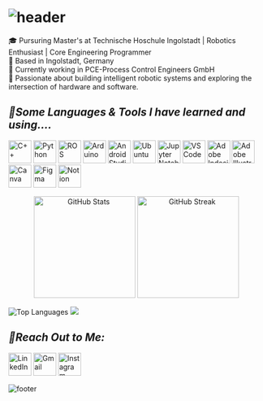 # ![header](https://capsule-render.vercel.app/api?type=waving&color=auto&height=165&section=header&text=👋%Hi,%20I'm%20Shivanshu%&fontSize=40&fontColor=1c1c1c&fontAlignY=40)
🎓 Pursuring Master's at Technische Hoschule Ingolstadt | Robotics Enthusiast | Core Engineering Programmer \
📍 Based in Ingolstadt, Germany \
🏢 Currently working in PCE-Process Control Engineers GmbH \
🎯 Passionate about building intelligent robotic systems and exploring the intersection of hardware and software.

## *🧠Some Languages & Tools I have learned and using....*
<p align="left">
  <span>
  <img src="https://img.icons8.com/?size=100&id=TpULddJc4gTh&format=png&color=000000" alt="C++" width="45" height="45"/>
  <img src="https://img.icons8.com/?size=100&id=l75OEUJkPAk4&format=png&color=000000" alt="Python" width="45" height="45"/>
  <img src="https://www.vectorlogo.zone/logos/ros/ros-ar21~bgwhite.svg" alt="ROS" width="45" height="45"/>
  <img src="https://img.icons8.com/?size=100&id=Of4lZV2lwBQI&format=png&color=000000" alt="Arduino" width="45" height="45"/>
  <img src="https://img.icons8.com/?size=100&id=xBW8JMtsQGFC&format=png&color=000000" alt="Android Studio" width="45" height="45"/>
  <img src="https://img.icons8.com/?size=100&id=jboFV8ZOXgZR&format=png&color=000000" alt="Ubuntu" width="45" height="45"/>
  <img src="https://img.icons8.com/?size=100&id=J0SgMWzAxqFj&format=png&color=000000" alt="Jupyter Notebooks" width="45" height="45"/>
  <img src="https://img.icons8.com/?size=100&id=0OQR1FYCuA9f&format=png&color=000000" alt="VS Code" width="45" height="45"/>
  <img src="https://img.icons8.com/?size=100&id=GRYhBqf5jdP9&format=png&color=000000" alt="Adobe Indesign" width="45" height="45"/>
  <img src="https://img.icons8.com/?size=100&id=QaT9iepDXQab&format=png&color=000000" alt="Adobe Illustrator" width="45" height="45"/>
  <img src="https://img.icons8.com/?size=100&id=iWw83PVcBpLw&format=png&color=000000" alt="Canva" width="45" height="45"/>
  <img src="https://img.icons8.com/?size=100&id=W0YEwBDDfTeu&format=png&color=000000" alt="Figma" width="45" height="45"/>
  <img src="https://img.icons8.com/?size=100&id=KyMSnxjEVwCr&format=png&color=000000" alt="Notion" width="45" height="45"/>
  </span>
  </p>

<p align="center">
  <img src="https://github-readme-stats.vercel.app/api?username=Shivanshu-06&show_icons=true&theme=tokyonight&hide_border=true" alt="GitHub Stats" height="200" />
  <img src="https://github-readme-streak-stats.herokuapp.com/?user=Shivanshu-06&theme=tokyonight&hide_border=true&hide_border=true" alt="GitHub Streak" height="200" />
</p>

<img src="https://github-readme-stats.vercel.app/api/top-langs/?username=Shivanshu-06&layout=compact&theme=tokyonight&hide_border=true" alt="Top Languages" />
<img src="https://github-profile-trophy.vercel.app/?username=Shivanshu-06&theme=tokyonight&no-frame=true&hide_border=true" />

## *💬Reach Out to Me:*
<p align="left">
  <span>
  <a href="www.linkedin.com/in/shivanshupatil/"><img src="https://img.icons8.com/?size=100&id=xuvGCOXi8Wyg&format=png&color=000000" alt="LinkedIn" width="45" height="45"></a>
  <a href="mailto:shivanshupatil123@gmail.com"><img src="https://img.icons8.com/?size=100&id=qyRpAggnV0zH&format=png&color=000000" alt="Gmail" width="45" height="45"></a>
  <a href="https://www.instagram.com/_shiv.06_/"><img src="https://img.icons8.com/?size=100&id=Xy10Jcu1L2Su&format=png&color=000000" alt="Instagram" width="45" height="45"></a>
  </span>
</p>

![footer](https://capsule-render.vercel.app/api?type=Soft&color=auto&height=20&section=footer)
